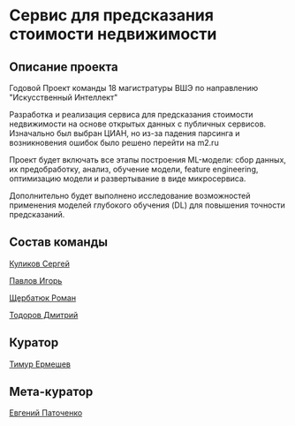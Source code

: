 # Сервис для предсказания стоимости недвижимости
## Описание проекта 
Годовой Проект команды 18 магистратуры ВШЭ по направлению "Искусственный Интеллект"


Разработка и реализация сервиса для предсказания стоимости недвижимости на основе открытых данных с публичных сервисов. Изначально был выбран ЦИАН, но из-за падения парсинга и возникновения ошибок было решено перейти на m2.ru 


Проект будет включать все этапы построения ML-модели: сбор данных, их предобработку, анализ, обучение модели, feature engineering, оптимизацию модели и развертывание в виде микросервиса. 


Дополнительно будет выполнено исследование возможностей применения моделей глубокого обучения (DL) для повышения точности предсказаний.


## Состав команды
[Куликов Сергей](https://t.me/KulikovSS)


[Павлов Игорь](https://t.me/ispavlov)


[Щербатюк Роман](https://t.me/Roman_Shch99)


[Тодоров Дмитрий](https://t.me/terrylimax)

## Куратор
[Тимур Ермешев](https://t.me/SofaViking)

## Мета-куратор
[Евгений Паточенко](https://t.me/evg_pat)
